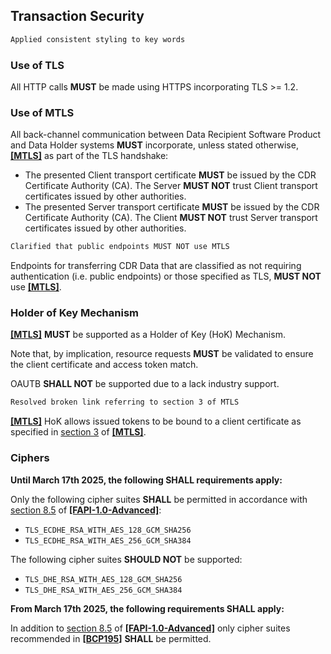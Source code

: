 ## Transaction Security

```diff
Applied consistent styling to key words
```

### Use of TLS
All HTTP calls **MUST** be made using HTTPS incorporating TLS >= 1.2.

<a id="mutual-tls"></a>
### Use of MTLS

All back-channel communication between Data Recipient Software Product and Data Holder systems **MUST** incorporate, unless stated otherwise, **[[MTLS]](#nref-MTLS)** as part of the TLS handshake:

- The presented Client transport certificate **MUST** be issued by the CDR Certificate Authority (CA). The Server **MUST NOT** trust Client transport certificates issued by other authorities.
- The presented Server transport certificate **MUST** be issued by the CDR Certificate Authority (CA). The Client **MUST NOT** trust Server transport certificates issued by other authorities.


```diff
Clarified that public endpoints MUST NOT use MTLS
```

Endpoints for transferring CDR Data that are classified as not requiring authentication (i.e. public endpoints) or those specified as TLS, **MUST NOT** use **[[MTLS]](#nref-MTLS)**.


### Holder of Key Mechanism

**[[MTLS]](#nref-MTLS)** **MUST** be supported as a Holder of Key (HoK) Mechanism.

Note that, by implication, resource requests **MUST** be validated to ensure the client certificate and access token match.

OAUTB **SHALL NOT** be supported due to a lack industry support.

```diff
Resolved broken link referring to section 3 of MTLS
```

**[[MTLS]](#nref-MTLS)** HoK allows issued tokens to be bound to a client certificate as specified in [section 3](https://www.rfc-editor.org/rfc/rfc8705.html#name-mutual-tls-client-certifica) of **[[MTLS]](#nref-MTLS)**.


### Ciphers

**Until March 17th 2025, the following SHALL requirements apply:**

Only the following cipher suites **SHALL** be permitted in accordance with [section 8.5](https://openid.net/specs/openid-financial-api-part-2-1_0.html#tls-considerations) of **[[FAPI-1.0-Advanced]](#nref-FAPI-1-0-Advanced)**:

- `TLS_ECDHE_RSA_WITH_AES_128_GCM_SHA256`
- `TLS_ECDHE_RSA_WITH_AES_256_GCM_SHA384`

The following cipher suites **SHOULD NOT** be supported:

- `TLS_DHE_RSA_WITH_AES_128_GCM_SHA256`
- `TLS_DHE_RSA_WITH_AES_256_GCM_SHA384`

**From March 17th 2025, the following requirements SHALL apply:**

In addition to [section 8.5](https://openid.net/specs/openid-financial-api-part-2-1_0.html#tls-considerations) of **[[FAPI-1.0-Advanced]](#nref-FAPI-1-0-Advanced)** only cipher suites recommended in **[[BCP195]](#nref-BCP195)** **SHALL** be permitted.

